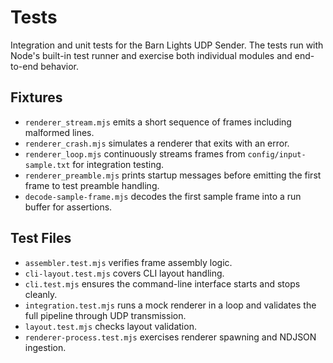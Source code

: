 # Tests

Integration and unit tests for the Barn Lights UDP Sender. The tests run with Node's built-in test runner and exercise both individual modules and end-to-end behavior.

## Fixtures
- `renderer_stream.mjs` emits a short sequence of frames including malformed lines.
- `renderer_crash.mjs` simulates a renderer that exits with an error.
- `renderer_loop.mjs` continuously streams frames from `config/input-sample.txt` for integration testing.
- `renderer_preamble.mjs` prints startup messages before emitting the first frame to test preamble handling.
- `decode-sample-frame.mjs` decodes the first sample frame into a run buffer for assertions.

## Test Files
- `assembler.test.mjs` verifies frame assembly logic.
- `cli-layout.test.mjs` covers CLI layout handling.
- `cli.test.mjs` ensures the command-line interface starts and stops cleanly.
- `integration.test.mjs` runs a mock renderer in a loop and validates the full pipeline through UDP transmission.
- `layout.test.mjs` checks layout validation.
- `renderer-process.test.mjs` exercises renderer spawning and NDJSON ingestion.
